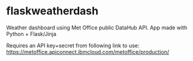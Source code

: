 # flaskweatherdash

Weather dashboard using Met Office public DataHub API. App made with Python + Flask/Jinja

Requires an API key+secret from following link to use:
https://metoffice.apiconnect.ibmcloud.com/metoffice/production/
